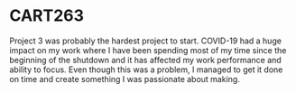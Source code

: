 # CART263

Project 3 was probably the hardest project to start.  COVID-19 had a huge impact on my work where I have been spending most of my time since the beginning of the shutdown and it has affected my work performance and ability to focus.  Even though this was a problem, I managed to get it done on time and create something I was passionate about making.

